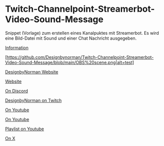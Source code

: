# Twitch-Channelpoint-Streamerbot-Video-Sound-Message
Snippet (Vorlage) zum erstellen eines Kanalpuktes mit Streamerbot. Es wird eine Bild-Datei mit Sound und einer Chat Nachricht ausgegeben.

[Information](https://github.com/Designbynorman/Twitch-Channelpoint-Streamerbot-Video-Sound-Message/blob/main/info)

[https://github.com/Designbynorman/Twitch-Channelpoint-Streamerbot-Video-Sound-Message/blob/main/OBS%20scene.png|alt=test]

[DesignbyNorman Website](https://www.designbynorman.com/)

[Website](https://www.designbynorman.com/streamerbot/)

[On Discord](https://discord.gg/Gdt94HaFbM)

[DesignbyNorman on Twitch](https://www.twitch.tv/designbynorman)

[On Youtube](https://www.youtube.com/@DesignbyNorman)

[On Youtube](https://www.youtube.com/watch?v=HdMd97M6huI)

[Playlist on Youtube](https://www.youtube.com/playlist?list=PLrgOpxS02b-PncLHRg-5W7kJ3o4TT6DhM)

[On X](https://x.com/Designbynorman)

